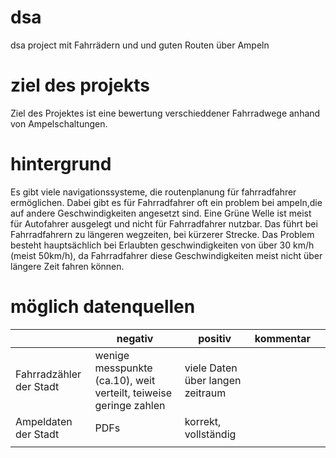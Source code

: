 # dsa
dsa project mit Fahrrädern und und guten Routen über Ampeln


# ziel des projekts
Ziel des Projektes ist eine bewertung verschieddener Fahrradwege anhand von Ampelschaltungen.

# hintergrund

Es gibt viele navigationssysteme, die routenplanung für fahrradfahrer ermöglichen. Dabei gibt es für Fahrradfahrer oft ein problem bei ampeln,die auf andere Geschwindigkeiten angesetzt sind. Eine Grüne Welle ist meist für Autofahrer ausgelegt und nicht für Fahrradfahrer nutzbar. Das führt bei Fahrradfahrern zu längeren wegzeiten, bei kürzerer Strecke. Das Problem besteht hauptsächlich bei Erlaubten geschwindigkeiten von über 30 km/h (meist 50km/h), da Fahrradfahrer diese Geschwindigkeiten meist nicht über längere Zeit fahren können.

# möglich datenquellen

|   | negativ  | positiv |  kommentar |   |
|---|---|---|---|---|
| Fahrradzähler der Stadt  |  wenige messpunkte (ca.10),  weit verteilt, teiweise geringe zahlen | viele Daten über langen zeitraum  |   |   |
|  Ampeldaten der Stadt |  PDFs | korrekt, vollständig  |   |   |
|   |   |   |   |   |
  
